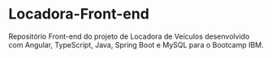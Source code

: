 # Locadora-Front-end
Repositório Front-end do projeto de Locadora de Veículos desenvolvido com Angular, TypeScript, Java, Spring Boot e MySQL para o Bootcamp IBM. 
